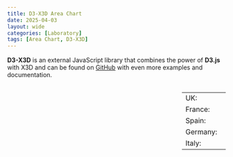 ```yaml
---
title: D3-X3D Area Chart
date: 2025-04-03
layout: wide
categories: [Laboratory]
tags: [Area Chart, D3-X3D]
---
```

<style>
/* Paragraph */
article > p {
  padding: 0 2rem;
}

p {
  margin: 1rem 0;
}

/* Viewer */
.viewer {
  box-sizing: border-box;
  height: 100%;
  border-top: 1px solid var(--main-border-color);
  height: calc(100vh - 128px - 3.8rem);
}

.viewer-row {
  display: flex;
  height: 100%;
}

.viewer-column-80 {
  flex: 80%;
  width: 80%;
  height: 100%;
}

.viewer-column-20 {
  flex: 20%;
  width: 20%;
  height: 100%;
}

.locations {
  height: calc(100% - 4rem);
}

.link-list {
  overflow-y: scroll;
  height: 100%;
  user-select: none;
}

x3d-canvas {
  display: block;
  width: 100%;
  height: 100%;
  aspect-ratio: unset;
}
</style>

<script defer src="https://cdn.jsdelivr.net/npm/d3@latest/dist/d3.min.js"></script>
<script defer src="https://cdn.jsdelivr.net/npm/d3-x3d@latest/dist/d3-x3d.min.js"></script>

**D3-X3D** is an external JavaScript library that combines the power of **D3.js** with X3D and can be found on [GitHub](https://github.com/jamesleesaunders/d3-x3d#d3-x3d) with even more examples and documentation.

<div class="viewer">
  <div class="viewer-row">
    <div class="viewer-column-80">
      <x3d-canvas
          id="chartholder"
          splashScreen="false"
          notifications="false"
          contentScale="auto"></x3d-canvas>
    </div>
    <div class="viewer-column-20">
      <div class="table-wrapper">
        <table>
          <tr>
            <td>UK:</td>
            <td><input type="checkbox" name="country" id="uk" checked value="UK"/></td>
          </tr>
          <tr>
            <td>France:</td>
            <td><input type="checkbox" name="country" id="france" checked value="France"/></td>
            </tr>
            <tr>
            <td>Spain:</td>
            <td><input type="checkbox" name="country" id="spain" value="Spain"/></td>
            </tr>
            <tr>
            <td>Germany:</td>
            <td><input type="checkbox" name="country" id="germany" checked value="Germany"/></td>
            </tr>
            <tr>
            <td>Italy:</td>
            <td><input type="checkbox" name="country" id="italy" value="Italy"/></td>
          </tr>
        </table>
      </div>
    </div>
  </div>
</div>

<script type="module">
var chartHolder = d3.select("#chartholder");
var data = d3.x3d.randomData.dataset2();
var myChart = d3.x3d.chart.areaChartMultiSeries();
var checks = d3.selectAll("input[type=checkbox]");

window .refreshChart = function() {
  var filterArray = [];

  checks.each(function() {
     var check = d3.select(this);
     var checked = check.property("checked");
     if (checked) {
     filterArray.push(check.attr("value"));
     }
  });

  var filteredData = data.filter(function(series) { return filterArray.includes(series.key) });

  chartHolder.datum(filteredData).call(myChart);
};

for (var i = 0; i < checks.length; i++) {
  checks[i].onchange = refreshChart;
}

checks.each(function() {
  var check = d3.select(this);
  check.attr("onchange", "refreshChart()");
});

refreshChart();
</script>
